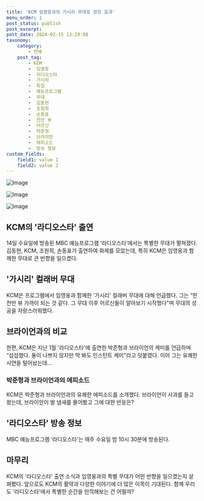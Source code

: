 ```yaml
---
title: 'KCM 임영웅과의 가시리 무대로 얻은 효과'
menu_order: 1
post_status: publish
post_excerpt: 
post_date: 2024-02-15 13:29:08
taxonomy:
    category:
        - 연예
    post_tag:
        - KCM
        -  임영웅
        -  라디오스타
        -  가시리
        -  특집
        -  예능프로그램
        -  무대
        -  김동현
        -  조원희
        -  손동표
        -  천만 뷰
        -  어르신
        -  박준형
        -  브라이언
        -  에피소드
        -  방송 정보
custom_fields:
    field1: value 1
    field2: value 2
---
```


![Image](https://ssl.pstatic.net/mimgnews/image/408/2024/02/15/0000214795_001_20240215011404221.png?type=w540)

![Image](https://mimgnews.pstatic.net/image/408/2024/02/15/0000214795_002_20240215011404359.png?type=w540)

![Image](https://ssl.pstatic.net/mimgnews/image/408/2024/02/15/0000214795_003_20240215011404454.png?type=w540)

## KCM의 '라디오스타' 출연
14일 수요일에 방송된 MBC 예능프로그램 ‘라디오스타’에서는 특별한 무대가 펼쳐졌다. 김동현, KCM, 조원희, 손동표가 출연하여 화제를 모았는데, 특히 KCM은 임영웅과 함께한 무대로 큰 반향을 일으켰다.
## '가시리' 컬래버 무대
KCM은 프로그램에서 임영웅과 함께한 '가시리' 컬래버 무대에 대해 언급했다. 그는 “한 천만 뷰 가까이 되는 것 같다. 그 무대 이후 어르신들이 알아보기 시작했다"며 무대의 성공을 자랑스러워했다.
## 브라이언과의 비교
한편, KCM은 지난 1월 '라디오스타'에 출연한 박준형과 브라이언의 케미를 언급하며 “섭섭했다. 둘이 나쁘지 않지만 딱 봐도 인스턴트 케미"라고 덧붙였다. 이어 그는 유쾌한 사연을 털어놨는데...
### 박준형과 브라이언과의 에피소드
KCM은 박준형과 브라이언과의 유쾌한 에피소드를 소개했다. 브라이언이 사과를 들고 왔는데, 브라이언이 발 냄새를 물어봤고 그에 대한 반응은?
## '라디오스타' 방송 정보
MBC 예능프로그램 ‘라디오스타’는 매주 수요일 밤 10시 30분에 방송된다.
## 마무리
KCM의 '라디오스타' 출연 소식과 임영웅과의 특별 무대가 어떤 반향을 일으켰는지 살펴봤다. 앞으로도 KCM의 활약과 다양한 이야기에 더 많은 이목이 기대된다. 함께 우리도 '라디오스타'에서 특별한 순간을 만끽해보는 건 어떨까?
